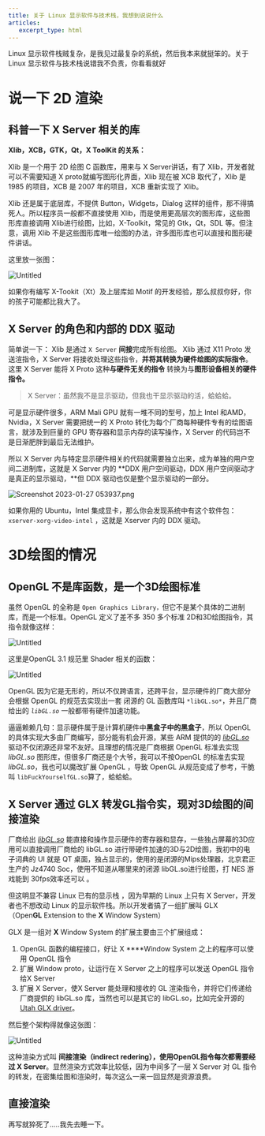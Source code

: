 ```yaml
---
title: 关于 Linux 显示软件与技术栈，我想到说说什么
articles:
   excerpt_type: html
---
```


Linux 显示软件栈贼复杂，是我见过最复杂的系统，然后我本来就挺笨的。关于Linux 显示软件与技术栈说错我不负责，你看看就好

# 说一下 2D 渲染

## 科普一下 X Server 相关的库

**Xlib，XCB，GTK，Qt，X ToolKit  的关系：**

Xlib 是一个用于 2D 绘图 C 函数库，用来与 X Server讲话，有了 Xlib，开发者就可以不需要知道 X proto就编写图形化界面，Xlib 现在被 XCB 取代了，Xlib 是 1985 的项目，XCB 是 2007 年的项目，XCB 重新实现了 Xlib。

Xlib 还是属于底层库，不提供 Button，Widgets，Dialog 这样的组件，那不得搞死人。所以程序员一般都不直接使用 Xlib，而是使用更高层次的图形库，这些图形库直接调用 Xlib进行绘图，比如，X-Toolkit，常见的 Gtk，Qt，SDL 等。但注意，调用 Xlib 不是这些图形库唯一绘图的办法，许多图形库也可以直接和图形硬件讲话。

这里放一张图：

![Untitled](/images/%E5%85%B3%E4%BA%8E%20Linux%20%E6%98%BE%E7%A4%BA%E8%BD%AF%E4%BB%B6%E4%B8%8E%E6%8A%80%E6%9C%AF%E6%A0%88%EF%BC%8C%E6%88%91%E6%83%B3%E5%88%B0%E8%AF%B4%E8%AF%B4%E4%BB%80%E4%B9%88%20eeecf33ea2f44e1b9ef29041dcf2dfff/Untitled.png)

如果你有编写 X-Tookit（Xt）及上层库如 Motif 的开发经验，那么叔叔你好，你的孩子可能都比我大了。

## X Server 的角色和内部的 DDX 驱动

简单说一下： Xlib 是通过 `X Server` **间接**完成所有绘图。 Xlib 通过 X11 Proto 发送渲指令，X Server 将接收处理这些指令，**并将其转换为硬件绘图的实际指令**。 这里 X Server 能将 X Proto 这种**与硬件无关的指令** 转换为与**图形设备相关的硬件指令。**

> X Server：虽然我不是显示驱动，但我也干显示驱动的活，蛤蛤蛤。
>

可是显示硬件很多，ARM Mali GPU 就有一堆不同的型号，加上 Intel 和AMD，Nvidia，X Server 需要把统一的 X Proto 转化为每个厂商每种硬件专有的绘图语言，就涉及到巨量的 GPU 寄存器和显示内存的读写操作，X Server 的代码岂不是日渐肥胖到最后无法维护。

所以 X Server 内与特定显示硬件相关的代码就需要独立出来，成为单独的用户空间二进制库，这就是 X Server 内的 **DDX 用户空间驱动，DDX 用户空间驱动才是真正的显示驱动，**但 DDX 驱动也仅是整个显示驱动的一部分。

![Screenshot 2023-01-27 053937.png](/images/%E5%85%B3%E4%BA%8E%20Linux%20%E6%98%BE%E7%A4%BA%E8%BD%AF%E4%BB%B6%E4%B8%8E%E6%8A%80%E6%9C%AF%E6%A0%88%EF%BC%8C%E6%88%91%E6%83%B3%E5%88%B0%E8%AF%B4%E8%AF%B4%E4%BB%80%E4%B9%88%20eeecf33ea2f44e1b9ef29041dcf2dfff/Screenshot_2023-01-27_053937.png)

如果你用的 Ubuntu，Intel 集成显卡，那么你会发现系统中有这个软件包： `xserver-xorg-video-intel` ，这就是 Xserver 内的 DDX 驱动。

# 3D绘图的情况

## OpenGL 不是库函数，是一个3D绘图标准

虽然 OpenGL 的全称是 `Open Graphics Library，`但它不是某个具体的二进制库，而是一个标准。OpenGL 定义了差不多 350 多个标准 2D和3D绘图指令，其指令就像这样：

![Untitled](/images/%E5%85%B3%E4%BA%8E%20Linux%20%E6%98%BE%E7%A4%BA%E8%BD%AF%E4%BB%B6%E4%B8%8E%E6%8A%80%E6%9C%AF%E6%A0%88%EF%BC%8C%E6%88%91%E6%83%B3%E5%88%B0%E8%AF%B4%E8%AF%B4%E4%BB%80%E4%B9%88%20eeecf33ea2f44e1b9ef29041dcf2dfff/Untitled%201.png)

这里是OpenGL 3.1 规范里 Shader 相关的函数：

![Untitled](/images/%E5%85%B3%E4%BA%8E%20Linux%20%E6%98%BE%E7%A4%BA%E8%BD%AF%E4%BB%B6%E4%B8%8E%E6%8A%80%E6%9C%AF%E6%A0%88%EF%BC%8C%E6%88%91%E6%83%B3%E5%88%B0%E8%AF%B4%E8%AF%B4%E4%BB%80%E4%B9%88%20eeecf33ea2f44e1b9ef29041dcf2dfff/Untitled%202.png)

OpenGL 因为它是无形的，所以不仅跨语言，还跨平台，显示硬件的厂商大部分会根据 OpenGL 的规范去实现出一套 闭源的 GL 函数库叫 `*libGL.so*`，并且厂商给出的 *`libGL.so`* 一般都带有硬件加速功能。

逼逼赖赖几句：显示硬件属于是计算机硬件中**黑盒子中的黑盒子**，所以 OpenGL 的具体实现大多由厂商编写，部分能有机会开源，某些 ARM 提供的的 *[libGL.so](http://libGL.so)* 驱动不仅闭源还非常不友好。且理想的情况是厂商根据 OpenGL 标准去实现 *libGL.so* 图形库，但很多厂商还是个大爷，我可以不按OpenGL 的标准去实现 *libGL.so*，我也可以魔改扩展 OpenGL ，导致 OpenGL 从规范变成了参考，干脆叫 `libFuckYourselfGL.so`算了，蛤蛤蛤。

## X Server 通过 GLX 转发GL指令实，现对3D绘图的间接渲染

厂商给出 *[libGL.so](http://libGL.so)* 能直接和操作显示硬件的寄存器和显存，一些独占屏幕的3D应用可以直接调用厂商给的 libGL.so 进行带硬件加速的3D与2D绘图，我初中的电子词典的 UI 就是 QT 桌面，独占显示的，使用的是闭源的Mips处理器，北京君正生产的 Jz4740 Soc，使用不知道从哪里来的闭源 libGL.so进行绘图，打 NES 游戏能到 30fps效率还可以 。

但这明显不兼容 Linux 已有的显示栈 ，因为早期的 Linux 上只有 X Server，开发者也不想改动 Linux 的显示软件栈。所以开发者搞了一组扩展叫 GLX（Open**GL** Extension to the **X** Window System）

GLX 是一组对 **X** Window System 的扩展主要由三个扩展组成：

1. OpenGL 函数的编程接口，好让 X ****Window System 之上的程序可以使用 OpenGL 指令
2. 扩展 Window proto，让运行在 X Server 之上的程序可以发送 OpenGL 指令给X Server
3. 扩展 X Server，使X Server 能处理和接收的 GL 渲染指令，并将它们传递给厂商提供的 libGL.so 库，当然也可以是其它的 libGL.so，比如完全开源的 [Utah GLX driver](https://utah-glx.sourceforge.net/)。

然后整个架构得就像这张图：

![Untitled](/images/%E5%85%B3%E4%BA%8E%20Linux%20%E6%98%BE%E7%A4%BA%E8%BD%AF%E4%BB%B6%E4%B8%8E%E6%8A%80%E6%9C%AF%E6%A0%88%EF%BC%8C%E6%88%91%E6%83%B3%E5%88%B0%E8%AF%B4%E8%AF%B4%E4%BB%80%E4%B9%88%20eeecf33ea2f44e1b9ef29041dcf2dfff/Untitled%203.png)

这种渲染方式叫 **间接渲染（indirect redering），使用OpenGL指令每次都需要经过 X Server**。显然渲染方式效率比较低，因为中间多了一层 X Server 对 GL 指令的转发，在密集绘图和渲染时，每次这么一来一回显然是资源浪费。

## 直接渲染

再写就猝死了…..我先去睡一下。
